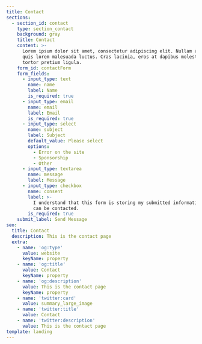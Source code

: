 ```yaml
---
title: Contact
sections:
  - section_id: contact
    type: section_contact
    background: gray
    title: Contact
    content: >-
      Lorem ipsum dolor sit amet, consectetur adipiscing elit. Nullam a metus
      quis lorem malesuada luctus. Cras lacinia, eros at dapibus molestie, risus
      tortor pretium ligula.
    form_id: contactForm
    form_fields:
      - input_type: text
        name: name
        label: Name
        is_required: true
      - input_type: email
        name: email
        label: Email
        is_required: true
      - input_type: select
        name: subject
        label: Subject
        default_value: Please select
        options:
          - Error on the site
          - Sponsorship
          - Other
      - input_type: textarea
        name: message
        label: Message
      - input_type: checkbox
        name: consent
        label: >-
          I understand that this form is storing my submitted information so I
          can be contacted.
        is_required: true
    submit_label: Send Message
seo:
  title: Contact
  description: This is the contact page
  extra:
    - name: 'og:type'
      value: website
      keyName: property
    - name: 'og:title'
      value: Contact
      keyName: property
    - name: 'og:description'
      value: This is the contact page
      keyName: property
    - name: 'twitter:card'
      value: summary_large_image
    - name: 'twitter:title'
      value: Contact
    - name: 'twitter:description'
      value: This is the contact page
template: landing
---
```

